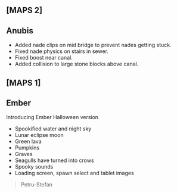 
[MAPS 2]
-
**Anubis**
-
- Added nade clips on mid bridge to prevent nades getting stuck.
- Fixed nade physics on stairs in sewer.
- Fixed boost near canal.
- Added collision to large stone blocks above canal.


[MAPS 1]
-
**Ember**
-

Introducing Ember Halloween version
- Spookified water and night sky
- Lunar eclipse moon
- Green lava
- Pumpkins
- Graves
- Seagulls have turned into crows
- Spooky sounds
- Loading screen, spawn select and tablet images



>Petru-Stefan